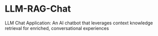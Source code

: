 # LLM-RAG-Chat
LLM Chat Application: An AI chatbot that leverages context knowledge retrieval for enriched, conversational experiences

